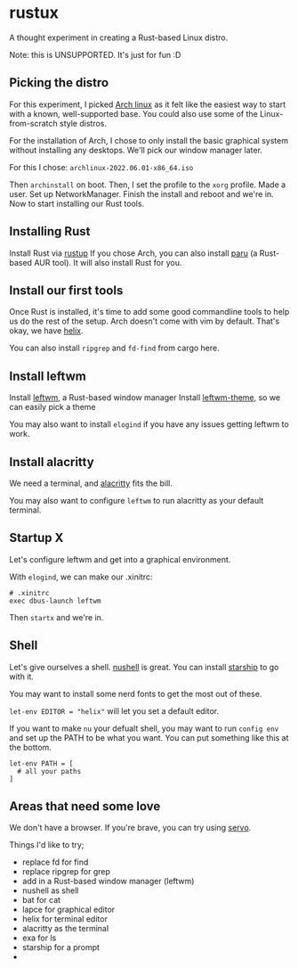 # rustux

A thought experiment in creating a Rust-based Linux distro.

Note: this is UNSUPPORTED. It's just for fun :D

## Picking the distro

For this experiment, I picked [Arch linux](https://archlinux.org/) as it felt like the easiest way to start with a known, well-supported base. You could also use some of the Linux-from-scratch style distros.

For the installation of Arch, I chose to only install the basic graphical system without installing any desktops. We'll pick our window manager later.

For this I chose: `archlinux-2022.06.01-x86_64.iso`

Then `archinstall` on boot.
Then, I set the profile to the `xorg` profile. Made a user. Set up NetworkManager.
Finish the install and reboot and we're in. Now to start installing our Rust tools.

## Installing Rust

Install Rust via [rustup](https://rustup.rs/)
If you chose Arch, you can also install [paru](https://github.com/Morganamilo/paru) (a Rust-based AUR tool). It will also install Rust for you.

## Install our first tools

Once Rust is installed, it's time to add some good commandline tools to help us do the rest of the setup. Arch doesn't come with vim by default. That's okay, we have [helix](https://github.com/helix-editor/helix).

You can also install `ripgrep` and `fd-find` from cargo here.

## Install leftwm

Install [leftwm](https://github.com/leftwm/leftwm), a Rust-based window manager
Install [leftwm-theme](https://github.com/leftwm/leftwm-theme), so we can easily pick a theme

You may also want to install `elogind` if you have any issues getting leftwm to work. 

## Install alacritty

We need a terminal, and [alacritty](https://github.com/alacritty/alacritty) fits the bill.

You may also want to configure `leftwm` to run alacritty as your default terminal.

## Startup X

Let's configure leftwm and get into a graphical environment.

With `elogind`, we can make our .xinitrc:

```shell
# .xinitrc
exec dbus-launch leftwm
```

Then `startx` and we're in.

## Shell

Let's give ourselves a shell. [nushell](https://github.com/nushell/nushell) is great. You can install [starship](https://github.com/starship/starship) to go with it.

You may want to install some nerd fonts to get the most out of these.

`let-env EDITOR = "helix"` will let you set a default editor.

If you want to make `nu` your defualt shell, you may want to run `config env` and set up the PATH to be what you want. You can put something like this at the bottom.

```nushell
let-env PATH = [
  # all your paths
]
```

## Areas that need some love

We don't have a browser. If you're brave, you can try using [servo](https://github.com/servo/servo).

Things I'd like to try;

* replace fd for find
* replace ripgrep for grep
* add in a Rust-based window manager (leftwm)
* nushell as shell
* bat for cat
* lapce for graphical editor
* helix for terminal editor
* alacritty as the terminal
* exa for ls
* starship for a prompt
* 
